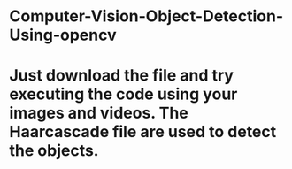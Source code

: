 # Computer-Vision-Object-Detection-Using-opencv

# Just download the file and try executing the code using your images and videos. The Haarcascade file are used to detect the objects.
